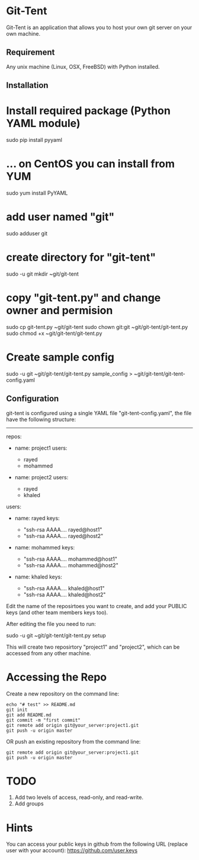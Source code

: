 # Git-Tent

Git-Tent is an application that allows you to host your own git server on your own machine. 

## Requirement 

Any unix machine (Linux, OSX, FreeBSD) with Python installed.

## Installation

  # Install required package (Python YAML module)
  sudo pip install pyyaml
  # ... on CentOS you can install from YUM
  sudo yum install PyYAML

  # add user named "git"
  sudo adduser git

  # create directory for "git-tent"
  sudo -u git mkdir ~git/git-tent

  # copy "git-tent.py" and change owner and permision
  sudo cp git-tent.py ~git/git-tent
  sudo chown git:git ~git/git-tent/git-tent.py
  sudo chmod +x ~git/git-tent/git-tent.py

  # Create sample config
  sudo -u git ~git/git-tent/git-tent.py sample_config > ~git/git-tent/git-tent-config.yaml
  

## Configuration

git-tent is configured using a single YAML file "git-tent-config.yaml", the file have the following structure:

  ---

  repos:

  - name: project1
    users:
    - rayed
    - mohammed

  - name: project2
    users:
    - rayed
    - khaled

  users:

  - name: rayed
    keys:
    - "ssh-rsa AAAA....  rayed@host1"
    - "ssh-rsa AAAA....  rayed@host2"

  - name: mohammed
    keys:
    - "ssh-rsa AAAA....  mohammed@host1"
    - "ssh-rsa AAAA....  mohammed@host2"

  - name: khaled
    keys:
    - "ssh-rsa AAAA....  khaled@host1"
    - "ssh-rsa AAAA....  khaled@host2"


Edit the name of the reposirtoes you want to create, and add your PUBLIC keys (and other team members keys too).

After editing the file you need to run:

  sudo -u git ~git/git-tent/git-tent.py setup
  
This will create two reposirtory "project1" and "project2", which can be accessed from any other machine.


# Accessing the Repo

Create a new repository on the command line:

    echo "# test" >> README.md
    git init
    git add README.md
    git commit -m "first commit"
    git remote add origin git@your_server:project1.git
    git push -u origin master

OR push an existing repository from the command line:

    git remote add origin git@your_server:project1.git
    git push -u origin master


# TODO 

1. Add two levels of access, read-only, and read-write.
2. Add groups


# Hints

You can access your public keys in github from the following URL (replace user with your account): <https://github.com/user.keys>

